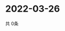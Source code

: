 # 2022-03-26
  共 0条

  <!-- BEGIN -->
  <!-- 最后更新时间Sat Mar 26 2022 05:04:00 GMT+0000 (Coordinated Universal Time) -->
  
  <!-- END -->
  
  